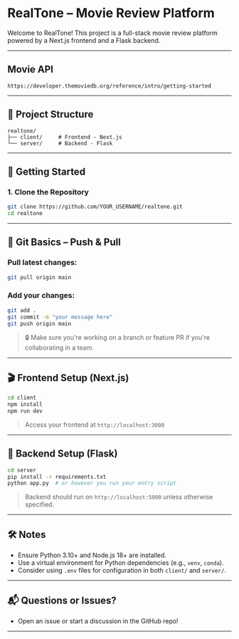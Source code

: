 # RealTone – Movie Review Platform

Welcome to RealTone! This project is a full-stack movie review platform powered by a Next.js frontend and a Flask backend.

---

## Movie API

```text
https://developer.themoviedb.org/reference/intro/getting-started
```

---

## 🧱 Project Structure

```text
realtone/
├── client/     # Frontend - Next.js
└── server/     # Backend - Flask
```
---

## 🚀 Getting Started

### 1. Clone the Repository

```bash
git clone https://github.com/YOUR_USERNAME/realtone.git
cd realtone
```

---

## 🔁 Git Basics – Push & Pull

### Pull latest changes:

```bash
git pull origin main
```

### Add your changes:

```bash
git add .
git commit -m "your message here"
git push origin main
```

> 🔒 Make sure you're working on a branch or feature PR if you're collaborating in a team.

---

## 🎬 Frontend Setup (Next.js)

```bash
cd client
npm install
npm run dev
```

> Access your frontend at `http://localhost:3000`

---

## 🎯 Backend Setup (Flask)

```bash
cd server
pip install -r requirements.txt
python app.py  # or however you run your entry script
```

> Backend should run on `http://localhost:5000` unless otherwise specified.

---

## 🛠️ Notes

* Ensure Python 3.10+ and Node.js 18+ are installed.
* Use a virtual environment for Python dependencies (e.g., `venv`, `conda`).
* Consider using `.env` files for configuration in both `client/` and `server/`.

---

## 📬 Questions or Issues?

* Open an issue or start a discussion in the GitHub repo!

---
